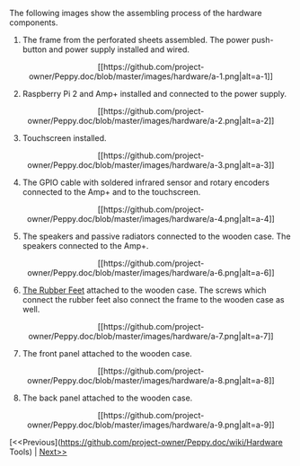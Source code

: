 The following images show the assembling process of the hardware components.

1. The frame from the perforated sheets assembled. The power push-button and power supply installed and wired.
<p align="center">
[[https://github.com/project-owner/Peppy.doc/blob/master/images/hardware/a-1.png|alt=a-1]]
</p>

2. Raspberry Pi 2 and Amp+ installed and connected to the power supply.
<p align="center">
[[https://github.com/project-owner/Peppy.doc/blob/master/images/hardware/a-2.png|alt=a-2]]
</p>

3. Touchscreen installed.
<p align="center">
[[https://github.com/project-owner/Peppy.doc/blob/master/images/hardware/a-3.png|alt=a-3]]
</p>

4. The GPIO cable with soldered infrared sensor and rotary encoders connected to the Amp+ and to the touchscreen.
<p align="center">
[[https://github.com/project-owner/Peppy.doc/blob/master/images/hardware/a-4.png|alt=a-4]]
</p>

5. The speakers and passive radiators connected to the wooden case. The speakers connected to the Amp+.
<p align="center">
[[https://github.com/project-owner/Peppy.doc/blob/master/images/hardware/a-6.png|alt=a-6]]
</p>

6. [The Rubber Feet](http://www.ebay.com/itm/TWENTY-20-MEDIUM-ROUND-RUBBER-FEET-FOR-AMPS-RADIO-GEAR-CASES-FREE-S-H-/350667575980) attached to the wooden case. The screws which connect the rubber feet also connect the frame to the wooden case as well.
<p align="center">
[[https://github.com/project-owner/Peppy.doc/blob/master/images/hardware/a-7.png|alt=a-7]]
</p>

7. The front panel attached to the wooden case.
<p align="center">
[[https://github.com/project-owner/Peppy.doc/blob/master/images/hardware/a-8.png|alt=a-8]]
</p>

8. The back panel attached to the wooden case.
<p align="center">
[[https://github.com/project-owner/Peppy.doc/blob/master/images/hardware/a-9.png|alt=a-9]]
</p>

[<<Previous](https://github.com/project-owner/Peppy.doc/wiki/Hardware Tools) | [Next>>](https://github.com/project-owner/Peppy.doc/wiki/Software)